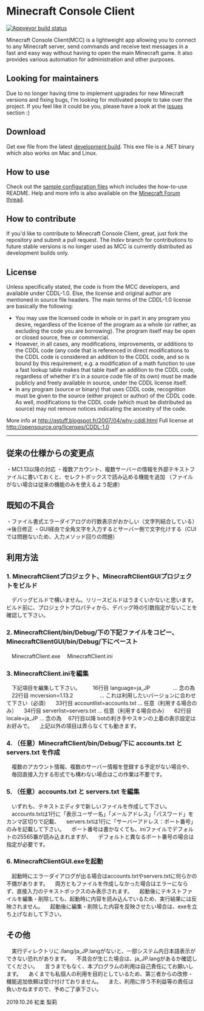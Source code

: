 Minecraft Console Client
========================

[![Appveyor build status](https://ci.appveyor.com/api/projects/status/github/ORelio/Minecraft-Console-Client?branch=Indev)](https://ci.appveyor.com/project/ORelio/minecraft-console-client)

Minecraft Console Client(MCC) is a lightweight app allowing you to connect to any Minecraft server,
send commands and receive text messages in a fast and easy way without having to open the main Minecraft game. It also provides various automation for administration and other purposes.

## Looking for maintainers

Due to no longer having time to implement upgrades for new Minecraft versions and fixing bugs, I'm looking for motivated people to take over the project. If you feel like it could be you, please have a look at the [issues](https://github.com/ORelio/Minecraft-Console-Client/issues?q=is%3Aissue+is%3Aopen+label%3Awaiting-for%3Acontributor) section :)

## Download

Get exe file from the latest [development build](https://ci.appveyor.com/project/ORelio/minecraft-console-client/build/artifacts).
This exe file is a .NET binary which also works on Mac and Linux.

## How to use

Check out the [sample configuration files](MinecraftClient/config/) which includes the how-to-use README.
Help and more info is also available on the [Minecraft Forum thread](http://www.minecraftforum.net/topic/1314800-/).<br/>

## How to contribute

If you'd like to contribute to Minecraft Console Client, great, just fork the repository and submit a pull request. The *Indev* branch for contributions to future stable versions is no longer used as MCC is currently distributed as development builds only.

## License

Unless specifically stated, the code is from the MCC developers, and available under CDDL-1.0.
Else, the license and original author are mentioned in source file headers.
The main terms of the CDDL-1.0 license are basically the following:

- You may use the licensed code in whole or in part in any program you desire, regardless of the license of the program as a whole (or rather, as excluding the code you are borrowing). The program itself may be open or closed source, free or commercial.
- However, in all cases, any modifications, improvements, or additions to the CDDL code (any code that is referenced in direct modifications to the CDDL code is considered an addition to the CDDL code, and so is bound by this requirement; e.g. a modification of a math function to use a fast lookup table makes that table itself an addition to the CDDL code, regardless of whether it's in a source code file of its own) must be made publicly and freely available in source, under the CDDL license itself.
- In any program (source or binary) that uses CDDL code, recognition must be given to the source (either project or author) of the CDDL code. As well, modifications to the CDDL code (which must be distributed as source) may not remove notices indicating the ancestry of the code.

More info at http://qstuff.blogspot.fr/2007/04/why-cddl.html
Full license at http://opensource.org/licenses/CDDL-1.0

---

## 従来の仕様からの変更点
・MC1.13以降の対応
・複数アカウント、複数サーバーの情報を外部テキストファイルに書いておくと、セレクトボックスで読み込める機能を追加
（ファイルがない場合は従来の機能のみを使えるよう配慮）

## 既知の不具合
・ファイル書式エラーダイアログの行数表示がおかしい（文字列結合している）→後日修正
・GUI経由で全角文字を入力するとサーバー側で文字化けする（CUIでは問題ないため、入力メソッド回りの問題）

## 利用方法
### 1. MinecraftClientプロジェクト、MinecraftClientGUIプロジェクトをビルド
　デバッグビルドで構いません。リリースビルドはうまくいかないと思います。
  ビルド前に、プロジェクトプロパティから、デバッグ時の引数指定がないことを確認して下さい。

### 2. MinecraftClient/bin/Debug/下の下記ファイルをコピー、MinecraftClientGUI/bin/Debug/下にペースト
　MinecraftClient.exe
　MinecraftClient.ini

### 3. MinecraftClient.iniを編集
　下記項目を編集して下さい。
　　16行目 language=ja_JP    　　　　... 念の為
  　22行目 mcversion=1.13.2　　　　　... これは利用したいバージョンに合わせて下さい（必須）
  　33行目 accountlist=accounts.txt ... 任意（利用する場合のみ）
  　34行目 serverlist=servers.txt   ... 任意（利用する場合のみ）
  　62行目 locale=ja_JP             ... 念の為
  　67行目以降 botの利き手やスキンの上着の表示設定はお好みで。
  　上記以外の項目は弄らなくても動きます。
   
### 4. （任意）MinecraftClient/bin/Debug/下に accounts.txt と servers.txt を作成
　複数のアカウント情報、複数のサーバー情報を登録する予定がない場合や、
　毎回直接入力する形式でも構わない場合はこの作業は不要です。

### 5. （任意）accounts.txt と servers.txt を編集
　いずれも、テキストエディタで新しいファイルを作成して下さい。
　accounts.txtは1行に「表示ユーザー名」「メールアドレス」「パスワード」をカンマ区切りで記載、
　servers.txtは1行に「サーバーアドレス：ポート番号」のみを記載して下さい。
　ポート番号は書かなくても、iniファイルでデフォルトの25565番が読み込まれますが、
　デフォルトと異なるポート番号の場合は指定が必要です。

### 6. MinecraftClientGUI.exeを起動
　起動時にエラーダイアログが出る場合はaccounts.txtやservers.txtに何らかの不備があります。
　両方ともファイルを作成しなかった場合はエラーにならず、直接入力のテキストボックスのみ表示されます。
　起動後にテキストファイルを編集・削除しても、起動時に内容を読み込んでいるため、実行結果には反映されません。
　起動後に編集・削除した内容を反映させたい場合は、exeを立ち上げなおして下さい。

## その他
　実行ディレクトリに /lang/ja_JP.langがないと、一部システム内日本語表示ができない恐れがあります。
　不具合が生じた場合は、ja_JP.langがあるか確認してください。
　言うまでもなく、本プログラムの利用は自己責任にてお願いします。
　あくまでも私個人の利用を目的としているため、第三者からの改修・機能追加依頼は受け付けておりません。
　また、利用に伴う不利益等の責任は負いかねますので、予めご了承下さい。
 
2019.10.26 紅楽 梨莉
